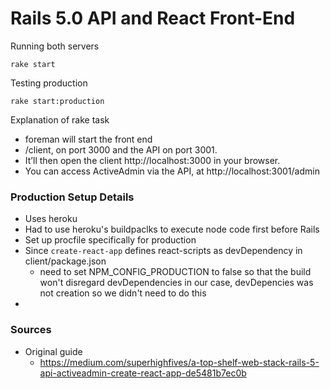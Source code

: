 # Rails 5.0 API and React Front-End
Running both servers
```
rake start
```
Testing production
```
rake start:production
```
Explanation of rake task
- foreman will start the front end
- /client, on port 3000 and the API on port 3001. 
- It’ll then open the client http://localhost:3000 in your browser.
- You can access ActiveAdmin via the API, at http://localhost:3001/admin

### Production Setup Details
- Uses heroku
- Had to use heroku's buildpaclks to execute node code first before Rails
- Set up procfile specifically for production
- Since `create-react-app` defines react-scripts as devDependency in client/package.json
  - need to set NPM_CONFIG_PRODUCTION to false so that the build won't disregard devDependencies in our case, devDepencies was not creation so we didn't need to do this
- 


### Sources
- Original guide
  - https://medium.com/superhighfives/a-top-shelf-web-stack-rails-5-api-activeadmin-create-react-app-de5481b7ec0b